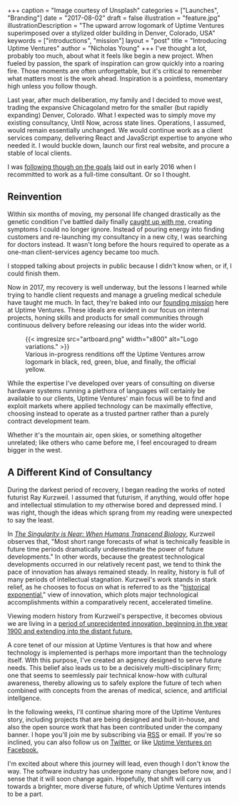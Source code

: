 +++
caption = "Image courtesy of Unsplash"
categories = ["Launches", "Branding"]
date = "2017-08-02"
draft = false
illustration = "feature.jpg"
illustrationDescription = "The upward arrow logomark of Uptime Ventures superimposed over a stylized older building in Denver, Colorado, USA"
keywords = ["introductions", "mission"]
layout = "post"
title = "Introducing Uptime Ventures"
author = "Nicholas Young"
+++
I've thought a lot, probably too much, about what it feels like begin a new project. When fueled by passion, the spark of inspiration can grow quickly into a roaring fire. Those moments are often unforgettable, but it's critical to remember what matters most is the work ahead. Inspiration is a pointless, momentary high unless you follow though.

Last year, after much deliberation, my family and I decided to move west, trading the expansive Chicagoland metro for the smaller (but rapidly expanding) Denver, Colorado. What I expected was to simply move my existing consultancy, Until Now, across state lines. Operations, I assumed, would remain essentially unchanged. We would continue work as a client services company, delivering React and JavaScript expertise to anyone who needed it. I would buckle down, launch our first real website, and procure a stable of local clients.

I was [following though on the goals](https://www.secretfader.com/blog/2016/01/be-kind-rewind/) laid out in early 2016 when I recommitted to work as a full-time consultant. Or so I thought.

## Reinvention

Within six months of moving, my personal life changed drastically as the genetic condition I've battled daily finally [caught up with me,](https://www.secretfader.com/blog/tag/chronic-illness/) creating symptoms I could no longer ignore. Instead of pouring energy into finding customers and re-launching my consultancy in a new city, I was searching for doctors instead. It wasn't long before the hours required to operate as a one-man client-services agency became too much.

I stopped talking about projects in public because I didn't know when, or if, I could finish them.

Now in 2017, my recovery is well underway, but the lessons I learned while trying to handle client requests and manage a grueling medical schedule have taught me much. In fact, they're baked into our [founding mission](/mission/) here at Uptime Ventures. These ideals are evident in our focus on internal projects, honing skills and products for small communities through continuous delivery before releasing our ideas into the wider world.

<figure>
{{< imgresize src="artboard.png" width="x800" alt="Logo variations." >}}
<figcaption>
Various in-progress renditions off the Uptime Ventures arrow logomark in black, red, green, blue, and finally,
the official yellow.
</figcaption>
</figure>

While the expertise I've developed over years of consulting on diverse hardware systems running a plethora of languages will certainly be available to our clients, Uptime Ventures' main focus will be to find and exploit markets where applied technology can be maximally effective, choosing instead to operate as a trusted partner rather than a purely contract development team.

Whether it's the mountain air, open skies, or something altogether unrelated; like others who came before me, I feel encouraged to dream bigger in the west.

## A Different Kind of Consultancy

During the darkest period of recovery, I began reading the works of noted futurist Ray Kurzweil. I assumed that futurism, if anything, would offer hope and intellectual stimulation to my otherwise bored and depressed mind. I was right, though the ideas which sprang from my reading were unexpected to say the least.

In [*The Singularity is Near: When Humans Transcend Biology*][singularity], Kurzweil observes that, "Most short range forecasts of what is technically feasible in future time periods dramatically underestimate the power of future developments." In other words, because the greatest technological developments occurred in our relatively recent past, we tend to think the pace of innovation has always remained steady. In reality, history is full of many periods of intellectual stagnation. Kurzweil's work stands in stark relief, as he chooses to focus on what is referred to as the "[historical exponential][he]," view of innovation, which plots major technological accomplishments within a comparatively recent, accelerated timeline. 

Viewing modern history from Kurzweil's perspective, it becomes obvious we are living in a [period of unprecidented innovation, beginning in the year 1900 and extending into the distant future.](http://www.kurzweilai.net/the-law-of-accelerating-returns)

A core tenet of our mission at Uptime Ventures is that how and where technology is implemented is perhaps more important than the technology itself. With this purpose, I've created an agency designed to serve future needs. This belief also leads us to be a decisively multi-disciplinary firm; one that seems to seemlessly pair technical know-how with cultural awareness, thereby allowing us to safely explore the future of tech when combined with concepts from the arenas of medical, science, and artificial intellgence.

In the following weeks, I'll continue sharing more of the Uptime Ventures story, including projects that are being designed and built in-house, and also the open source work that has been contributed under the company banner. I hope you'll join me by subscribing via [RSS](/blog/rss.xml) or email. If you're so inclined, you can also follow us on [Twitter](https://twitter.com/UptimeVentures), or like [Uptime Ventures on Facebook.](https://facebook.com/UptimeVentures)

I'm excited about where this journey will lead, even though I don't know the way. The software industry has undergone many changes before now, and I sense that it will soon change again. Hopefully, that shift will carry us towards a brighter, more diverse future, of which Uptime Ventures intends to be a part.

[singularity]: https://en.wikipedia.org/wiki/The_Singularity_Is_Near
[he]: https://en.wikipedia.org/wiki/The_Singularity_Is_Near#/media/File:Moore%27s_Law_over_120_Years.png
